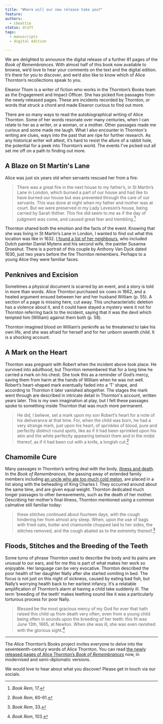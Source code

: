 ```yaml
---
title: "Where will our new release take you?"
feature: 
authors:
  - cbeattie
status: draft
tags:
  - manuscripts
  - digital edition

---
```



We are delighted to announce the digital release of a further 81 pages of the *Book of Remembrances*. With almost half of this book now available to browse, we’d love to hear your comments on the text and the digital edition. It’s there for you to discover, and we’d also like to know which of Alice Thornton’s recollections speak to you.

Eleanor Thom is a writer of fiction who works in the Thornton’s Books team as the Engagement and Impact Officer. She has picked five passages from the newly released pages. These are incidents recorded by Thornton, or words that struck a chord and made Eleanor curious to find out more.

There are so many ways to read the autobiographical writing of Alice Thornton. Some of her words resonate over many centuries, when I can relate to her as a writer, or a woman, or a mother. Other passages made me curious and some made me laugh. What I also encounter in Thornton's writing are clues, ways into the past that are ripe for further research. As any historical writer will attest, it’s hard to resist the allure of a rabbit hole, the potential for a peek into Thornton’s world. The events I've picked out all set me off on a path to finding out more.

## A Blaze on St Martin's Lane

Alice was just six years old when servants rescued her from a fire:

>There was a great fire in the next house to my father’s, in St Martin’s Lane in London, which burned a part of our house and had like to have burned our house but was prevented through the care of our servants. This was done at night when my father and mother was at court. But we were preserved in my Lady Leveson’s house, being carried by Sarah thither. This fire did seem to me as if the day of judgment was come, and caused great fear and trembling.[^1]

Thornton shared both the emotion and the facts of the event. Knowing that she was living in St Martin’s Lane in London, I wanted to find out what this location was like in 1632. [I found a list of her neighbours](https://www.british-history.ac.uk/survey-london/vol20/pt3/pp115-122), who included Dutch painter Daniel Mytens and his second wife, the painter Susanna Droeshut. There is a portrait of this couple by Anthony Van Dyck dated 1630, just two years before the fire Thornton remembers. Perhaps to a young Alice they were familiar faces. 



## Penknives and Excision

Sometimes a physical document is scarred by an event, and a story is told in more than words. Alice Thornton purchased six cows in 1662, and a heated argument ensued between her and her husband William (p. 55). A section of a page is missing here, cut away. This uncharacteristic deletion has a violence about it, and it could have stayed a mystery were it not for Thornton referring back to the incident, saying  that it was the devil which tempted him (William) against them both (p. 58).

Thornton imagined blood on William’s penknife as he threatened to take his own life, and she was afraid for herself and for her unborn seventh child. It is a shocking account.



## A Mark on the Heart

Thornton was pregnant with Robert when the incident above took place. He survived into adulthood, but Thornton remembered that for a long time he carried a mark on his chest. She took this as a reminder of God’s mercy, saving them from harm at the hands of William when he was not well. Robert’s heart-shaped mark eventually faded into a ‘T’ shape, and according to Thornton it later vanished altogether. The stages the mark went through are described in intricate detail in Thornton's account, written years later. This is my own imagination at play, but I felt these passages spoke to something inside Thornton that was much more permanent.

>He did, I believe, set a mark upon my son Robert’s heart for a note of his deliverance at that time. For, when the child was born, he had a very strange mark, just upon his heart, of sprinkles of blood, pure and perfectly distinct round spots, like as if it had been sprinkled upon his skin and the white perfectly appearing betwixt them and in the midst thereof, as if it had been cut with a knife, a longish cut.[^2]

## Chamomile Cure

Many passages in Thornton’s writing deal with the body, [illness and death](https://thornton.kdl.kcl.ac.uk/posts/blog/2023-03-14-remembrances-encounters-elspeth-graham/). In the *Book of Remembrances*, the passing away of extended family members including [an uncle who ate too much cold melon](https://www.historyworkshop.org.uk/food/forbidden-fruit/), are placed in a list along with the beheading of King Charles I. They occurred around about the same time, and are given equal weight. Thornton dedicated much longer passages to other bereavements, such as the death of her mother. Describing her mother’s final illness, Thornton mentioned using a common calmative still familiar today:

>these stitches continued about fourteen days, with the cough hindering her from almost any sleep. When, upon the use of bags with fried oats, butter and chamomile chopped laid to her sides, the stitches removed, and the cough abated as to the extremity thereof.[^3] 



## Floods, Stitches and the Breeding of the Teeth

Some turns of phrase Thornton used to describe the body and its pains are unusual to our ears, and for me this is part of what makes her work so enjoyable. Her language can be very evocative. Thornton described the poor health of her daughter Nally after she started vomiting in bed. The focus is not just on this night of sickness, caused by eating bad fish, but Nally’s worrying health back to her earliest infancy. It’s a relatable amplification of Thornton’s alarm at having a child take suddenly ill. The term ‘breeding of the teeth’ makes teething sound like it was a particularly torturous process for poor Nally. 

>Blessed be the most gracious mercy of my God for ever that hath raised this child up from death very often, even from a young child being often in sounds upon the breeding of her teeth: this fit was June 13th, 1665, at Newton. When she was ill, she was even ravished with the glorious sight.[^4]



***

The Alice Thornton’s Books project invites everyone to delve into the seventeenth-century words of Alice Thornton. You can read [the newly released pages of Alice Thornton’s *Book of Remembrances*](https://thornton.kdl.kcl.ac.uk/books/viewer/) now, in modernised and semi-diplomatic versions. 

We would love to hear about what you discover! Please get in touch via our socials. 



[^1]: _Book Rem_, 17.

[^2]: _Book Rem_, 60-61.

[^3]: _Book Rem_, 33.

[^4]: _Book Rem_, 103.